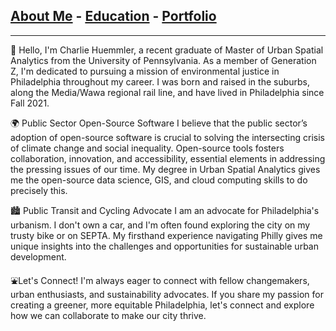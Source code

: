 ## [About Me](/index.md) - [Education](/education.md) - [Portfolio](/portfolio.md)

---

👋 Hello, I'm Charlie Huemmler, a recent graduate of Master of Urban Spatial Analytics from the University of Pennsylvania. As a member of Generation Z, I'm dedicated to pursuing a mission of environmental justice in Philadelphia throughout my career. I was born and raised in the suburbs, along the Media/Wawa regional rail line, and have lived in Philadelphia since Fall 2021.


🌍 Public Sector Open-Source Software
I believe that the public sector’s adoption of open-source software is crucial to solving the intersecting crisis of climate change and social inequality. Open-source tools fosters collaboration, innovation, and accessibility, essential elements in addressing the pressing issues of our time. My degree in Urban Spatial Analytics gives me the open-source data science, GIS, and cloud computing skills to do precisely this. 


🏙️ Public Transit and Cycling Advocate
I am an advocate for Philadelphia's urbanism. I don't own a car, and I'm often found exploring the city on my trusty bike or on SEPTA. My firsthand experience navigating Philly gives me unique insights into the challenges and opportunities for sustainable urban development.


⛲Let's Connect!
I'm always eager to connect with fellow changemakers, urban enthusiasts, and sustainability advocates. If you share my passion for creating a greener, more equitable Philadelphia, let's connect and explore how we can collaborate to make our city thrive.



